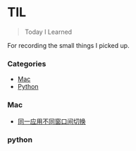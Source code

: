 # TIL
> Today I Learned

For recording the small things I picked up.

### Categories
* [Mac](#mac)
* [Python](#python)

### Mac
- [同一应用不同窗口间切换](mac/Switch-between-different-windows-of-the-same-application.md)
### python